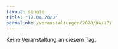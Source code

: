 ```yaml
---
layout: single
title: "17.04.2020"
permalink: /veranstaltungen/2020/04/17/
---
```


Keine Veranstaltung an diesem Tag.
